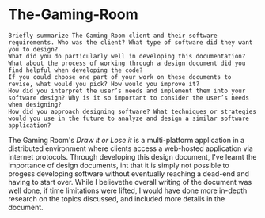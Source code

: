 # The-Gaming-Room

    Briefly summarize The Gaming Room client and their software requirements. Who was the client? What type of software did they want you to design?
    What did you do particularly well in developing this documentation?
    What about the process of working through a design document did you find helpful when developing the code?
    If you could choose one part of your work on these documents to revise, what would you pick? How would you improve it?
    How did you interpret the user’s needs and implement them into your software design? Why is it so important to consider the user’s needs when designing?
    How did you approach designing software? What techniques or strategies would you use in the future to analyze and design a similar software application?

The Gaming Room's *Draw it or Lose it* is a multi-platform application in a distributed environment where clients access a web-hosted application via internet protocols. Through developing this design document, I've learnt the importance of design documents, int that it is simply not possible to progess developing software without eventually reaching a dead-end and having to start over. While I believethe overall writing of the document was well done, if time limitations were lifted, I would have done more in-depth research on the topics discussed, and included more details in the document.
